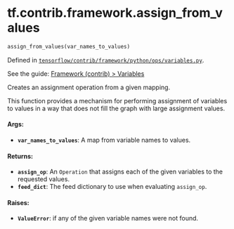 <div itemscope itemtype="http://developers.google.com/ReferenceObject">
<meta itemprop="name" content="tf.contrib.framework.assign_from_values" />
</div>

# tf.contrib.framework.assign_from_values

``` python
assign_from_values(var_names_to_values)
```



Defined in [`tensorflow/contrib/framework/python/ops/variables.py`](https://www.tensorflow.org/code/tensorflow/contrib/framework/python/ops/variables.py).

See the guide: [Framework (contrib) > Variables](../../../../../api_guides/python/contrib.framework.md#Variables)

Creates an assignment operation from a given mapping.

This function provides a mechanism for performing assignment of variables
to values in a way that does not fill the graph with large assignment values.

#### Args:

* <b>`var_names_to_values`</b>: A map from variable names to values.


#### Returns:

* <b>`assign_op`</b>: An `Operation` that assigns each of the given variables to the
    requested values.
* <b>`feed_dict`</b>: The feed dictionary to use when evaluating `assign_op`.


#### Raises:

* <b>`ValueError`</b>: if any of the given variable names were not found.